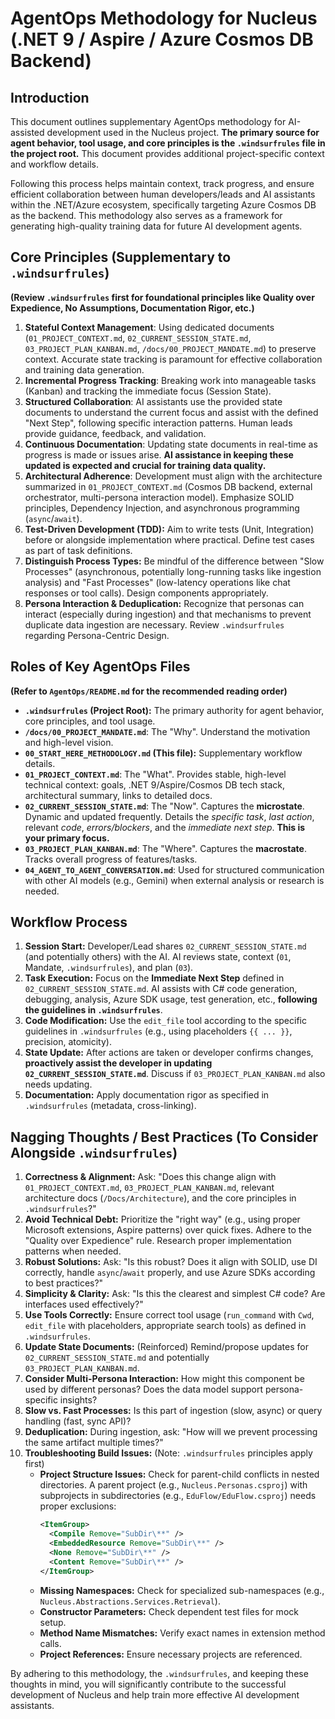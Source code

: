 # AgentOps Methodology for Nucleus (.NET 9 / Aspire / Azure Cosmos DB Backend)

## Introduction

This document outlines supplementary AgentOps methodology for AI-assisted development used in the Nucleus project. **The primary source for agent behavior, tool usage, and core principles is the `.windsurfrules` file in the project root.** This document provides additional project-specific context and workflow details.

Following this process helps maintain context, track progress, and ensure efficient collaboration between human developers/leads and AI assistants within the .NET/Azure ecosystem, specifically targeting Azure Cosmos DB as the backend. This methodology also serves as a framework for generating high-quality training data for future AI development agents.

## Core Principles (Supplementary to `.windsurfrules`)

**(Review `.windsurfrules` first for foundational principles like Quality over Expedience, No Assumptions, Documentation Rigor, etc.)**

1.  **Stateful Context Management**: Using dedicated documents (`01_PROJECT_CONTEXT.md`, `02_CURRENT_SESSION_STATE.md`, `03_PROJECT_PLAN_KANBAN.md`, `/docs/00_PROJECT_MANDATE.md`) to preserve context. Accurate state tracking is paramount for effective collaboration and training data generation.
2.  **Incremental Progress Tracking**: Breaking work into manageable tasks (Kanban) and tracking the immediate focus (Session State).
3.  **Structured Collaboration**: AI assistants use the provided state documents to understand the current focus and assist with the defined "Next Step", following specific interaction patterns. Human leads provide guidance, feedback, and validation.
4.  **Continuous Documentation**: Updating state documents in real-time as progress is made or issues arise. **AI assistance in keeping these updated is expected and crucial for training data quality.**
5.  **Architectural Adherence**: Development must align with the architecture summarized in `01_PROJECT_CONTEXT.md` (Cosmos DB backend, external orchestrator, multi-persona interaction model). Emphasize SOLID principles, Dependency Injection, and asynchronous programming (`async`/`await`).
6.  **Test-Driven Development (TDD):** Aim to write tests (Unit, Integration) before or alongside implementation where practical. Define test cases as part of task definitions.
7.  **Distinguish Process Types:** Be mindful of the difference between "Slow Processes" (asynchronous, potentially long-running tasks like ingestion analysis) and "Fast Processes" (low-latency operations like chat responses or tool calls). Design components appropriately.
8.  **Persona Interaction & Deduplication:** Recognize that personas can interact (especially during ingestion) and that mechanisms to prevent duplicate data ingestion are necessary. Review `.windsurfrules` regarding Persona-Centric Design.

## Roles of Key AgentOps Files

**(Refer to `AgentOps/README.md` for the recommended reading order)**

*   **`.windsurfrules` (Project Root):** The primary authority for agent behavior, core principles, and tool usage.
*   **`/docs/00_PROJECT_MANDATE.md`**: The "Why". Understand the motivation and high-level vision.
*   **`00_START_HERE_METHODOLOGY.md` (This file):** Supplementary workflow details.
*   **`01_PROJECT_CONTEXT.md`**: The "What". Provides stable, high-level technical context: goals, .NET 9/Aspire/Cosmos DB tech stack, architectural summary, links to detailed docs.
*   **`02_CURRENT_SESSION_STATE.md`**: The "Now". Captures the **microstate**. Dynamic and updated frequently. Details the *specific task*, *last action*, relevant *code*, *errors/blockers*, and the *immediate next step*. **This is your primary focus.**
*   **`03_PROJECT_PLAN_KANBAN.md`**: The "Where". Captures the **macrostate**. Tracks overall progress of features/tasks.
*   **`04_AGENT_TO_AGENT_CONVERSATION.md`**: Used for structured communication with other AI models (e.g., Gemini) when external analysis or research is needed.

## Workflow Process

1.  **Session Start:** Developer/Lead shares `02_CURRENT_SESSION_STATE.md` (and potentially others) with the AI. AI reviews state, context (`01`, Mandate, `.windsurfrules`), and plan (`03`).
2.  **Task Execution:** Focus on the **Immediate Next Step** defined in `02_CURRENT_SESSION_STATE.md`. AI assists with C# code generation, debugging, analysis, Azure SDK usage, test generation, etc., **following the guidelines in `.windsurfrules`**.
3.  **Code Modification:** Use the `edit_file` tool according to the specific guidelines in `.windsurfrules` (e.g., using placeholders `{{ ... }}`, precision, atomicity).
4.  **State Update:** After actions are taken or developer confirms changes, **proactively assist the developer in updating `02_CURRENT_SESSION_STATE.md`**. Discuss if `03_PROJECT_PLAN_KANBAN.md` also needs updating.
5.  **Documentation:** Apply documentation rigor as specified in `.windsurfrules` (metadata, cross-linking).

## Nagging Thoughts / Best Practices (To Consider Alongside `.windsurfrules`)

1.  **Correctness & Alignment:** Ask: "Does this change align with `01_PROJECT_CONTEXT.md`, `03_PROJECT_PLAN_KANBAN.md`, relevant architecture docs (`/Docs/Architecture`), and the core principles in `.windsurfrules`?"
2.  **Avoid Technical Debt:** Prioritize the "right way" (e.g., using proper Microsoft extensions, Aspire patterns) over quick fixes. Adhere to the "Quality over Expedience" rule. Research proper implementation patterns when needed.
3.  **Robust Solutions:** Ask: "Is this robust? Does it align with SOLID, use DI correctly, handle `async`/`await` properly, and use Azure SDKs according to best practices?"
4.  **Simplicity & Clarity:** Ask: "Is this the clearest and simplest C# code? Are interfaces used effectively?"
5.  **Use Tools Correctly:** Ensure correct tool usage (`run_command` with `Cwd`, `edit_file` with placeholders, appropriate search tools) as defined in `.windsurfrules`.
6.  **Update State Documents:** (Reinforced) Remind/propose updates for `02_CURRENT_SESSION_STATE.md` and potentially `03_PROJECT_PLAN_KANBAN.md`.
7.  **Consider Multi-Persona Interaction:** How might this component be used by different personas? Does the data model support persona-specific insights?
8.  **Slow vs. Fast Processes:** Is this part of ingestion (slow, async) or query handling (fast, sync API)?
9.  **Deduplication:** During ingestion, ask: "How will we prevent processing the same artifact multiple times?"
10. **Troubleshooting Build Issues:** (Note: `.windsurfrules` principles apply first)
    - **Project Structure Issues:** Check for parent-child conflicts in nested directories. A parent project (e.g., `Nucleus.Personas.csproj`) with subprojects in subdirectories (e.g., `EduFlow/EduFlow.csproj`) needs proper exclusions:
      ```xml
      <ItemGroup>
        <Compile Remove="SubDir\**" />
        <EmbeddedResource Remove="SubDir\**" />
        <None Remove="SubDir\**" />
        <Content Remove="SubDir\**" />
      </ItemGroup>
      ```
    - **Missing Namespaces:** Check for specialized sub-namespaces (e.g., `Nucleus.Abstractions.Services.Retrieval`).
    - **Constructor Parameters:** Check dependent test files for mock setup.
    - **Method Name Mismatches:** Verify exact names in extension method calls.
    - **Project References:** Ensure necessary projects are referenced.

By adhering to this methodology, the `.windsurfrules`, and keeping these thoughts in mind, you will significantly contribute to the successful development of Nucleus and help train more effective AI development assistants.